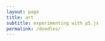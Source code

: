 ```yaml
---
layout: page
title: art
subtitle: experimenting with p5.js
permalink: /doodles/
---
```


<div class="doodle box-doodle" id="flow-field"></div>

<div class="doodle box-doodle" id="diff-lim-agg"></div>

<div class="doodle box-doodle" id="game-of-life"></div>

<div class="doodle box-doodle" id="smooth-curve"></div>

<div class="doodle box-doodle" id="web-voronoi"></div>

<div class="doodle box-doodle" id="blue-noise"></div>

<div class="doodle box-doodle" id="sierpinski-triangle"></div>

<div class="doodle box-doodle" id="weierstrass"></div>

<div class="doodle box-doodle" id="hilbert-curve"></div>

<div class="doodle box-doodle" id="bifurcation"></div>



<!-- <div class="doodle box-doodle" id="web-voronoi"></div>


<div class="doodle box-doodle" id="honeycomb-voronoi"></div>

<div class="doodle box-doodle" id="random-voronoi"></div>
 -->


